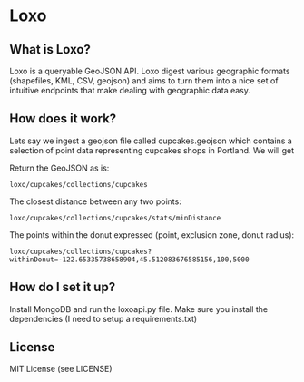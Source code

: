 # Loxo

## What is Loxo?
Loxo is a queryable GeoJSON API. Loxo digest various geographic formats (shapefiles, KML, CSV, geojson) and aims to turn them into a nice set of
intuitive endpoints that make dealing with geographic data easy.

## How does it work?
Lets say we ingest a geojson file called cupcakes.geojson which contains a selection of point data representing cupcakes shops in Portland. We will get

Return the GeoJSON as is:

    loxo/cupcakes/collections/cupcakes

The closest distance between any two points:

    loxo/cupcakes/collections/cupcakes/stats/minDistance

The points within the donut expressed (point, exclusion zone, donut radius):

    loxo/cupcakes/collections/cupcakes?withinDonut=-122.65335738658904,45.512083676585156,100,5000


## How do I set it up?
Install MongoDB and run the loxoapi.py file. Make sure you install the dependencies (I need to setup a requirements.txt)

## License
MIT License (see LICENSE)

